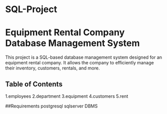 # SQL-Project

# Equipment Rental Company Database Management System

This project is a SQL-based database management system designed for an equipment rental company. It allows the company to efficiently manage their inventory, customers, rentals, and more.

## Table of Contents
1.employees
2.department
3.equipment
4.customers
5.rent

##Requirements
postgresql
sqlserver
DBMS
